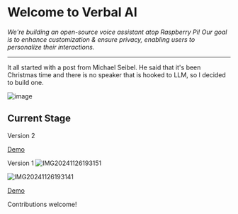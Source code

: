 # Welcome to Verbal AI

_We're building an open-source voice assistant atop Raspberry Pi! Our goal is to enhance customization & ensure privacy, enabling users to personalize their interactions._
***

It all started with a post from Michael Seibel. He said that it's been Christmas time and there is no speaker that is hooked to LLM, so I decided to build one.


![image](https://github.com/user-attachments/assets/740f8145-9ed1-4e38-8733-33ac94ea629c)


## Current Stage
Version 2

[Demo](https://www.youtube.com/shorts/KVj3zGVoclc)




Version 1
![IMG20241126193151](https://github.com/user-attachments/assets/fc6e096a-714c-425e-8f82-9840fde3fdbd)

![IMG20241126193141](https://github.com/user-attachments/assets/9ee9861f-19e8-4699-9e4d-33b1fbf22dd7)


[Demo](https://www.youtube.com/watch?v=QgtRV2_USSE)

Contributions welcome!

